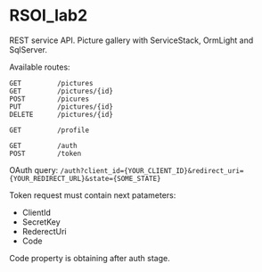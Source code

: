 # RSOI_lab2
REST service API. Picture gallery with ServiceStack, OrmLight and SqlServer.

Available routes:
```
GET			/pictures
GET			/pictures/{id}
POST		/picures
PUT			/pictures/{id}
DELETE		/pictures/{id}

GET 		/profile

GET 		/auth
POST 		/token
```

OAuth query:
`/auth?client_id={YOUR_CLIENT_ID}&redirect_uri={YOUR_REDIRECT_URL}&state={SOME_STATE}`

Token request must contain next patameters:
* ClientId
* SecretKey
* RederectUri
* Code

Code property is obtaining after auth stage.
